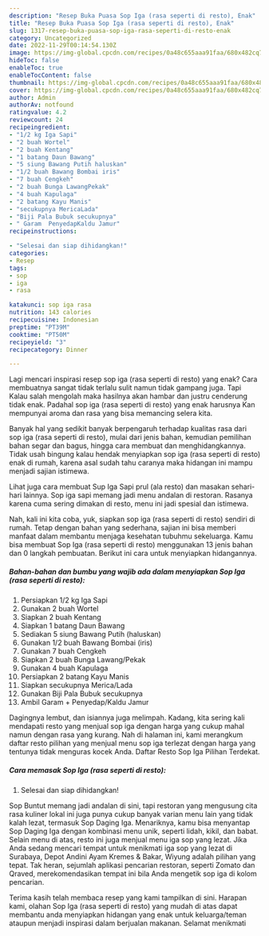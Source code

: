 ```yaml
---
description: "Resep Buka Puasa Sop Iga (rasa seperti di resto), Enak"
title: "Resep Buka Puasa Sop Iga (rasa seperti di resto), Enak"
slug: 1317-resep-buka-puasa-sop-iga-rasa-seperti-di-resto-enak
category: Uncategorized
date: 2022-11-29T00:14:54.130Z
image: https://img-global.cpcdn.com/recipes/0a48c655aaa91faa/680x482cq70/sop-iga-rasa-seperti-di-resto-foto-resep-utama.jpg
hideToc: false
enableToc: true
enableTocContent: false
thumbnail: https://img-global.cpcdn.com/recipes/0a48c655aaa91faa/680x482cq70/sop-iga-rasa-seperti-di-resto-foto-resep-utama.jpg
cover: https://img-global.cpcdn.com/recipes/0a48c655aaa91faa/680x482cq70/sop-iga-rasa-seperti-di-resto-foto-resep-utama.jpg
author: Admin
authorAv: notfound
ratingvalue: 4.2
reviewcount: 24
recipeingredient:
- "1/2 kg Iga Sapi"
- "2 buah Wortel"
- "2 buah Kentang"
- "1 batang Daun Bawang"
- "5 siung Bawang Putih haluskan"
- "1/2 buah Bawang Bombai iris"
- "7 buah Cengkeh"
- "2 buah Bunga LawangPekak"
- "4 buah Kapulaga"
- "2 batang Kayu Manis"
- "secukupnya MericaLada"
- "Biji Pala Bubuk secukupnya"
- " Garam  PenyedapKaldu Jamur"
recipeinstructions:

- "Selesai dan siap dihidangkan!"
categories:
- Resep
tags:
- sop
- iga
- rasa

katakunci: sop iga rasa 
nutrition: 143 calories
recipecuisine: Indonesian
preptime: "PT39M"
cooktime: "PT50M"
recipeyield: "3"
recipecategory: Dinner

---
```



Lagi mencari inspirasi resep sop iga (rasa seperti di resto) yang enak? Cara membuatnya sangat tidak terlalu sulit namun tidak gampang juga. Tapi Kalau salah mengolah maka hasilnya akan hambar dan justru cenderung tidak enak. Padahal sop iga (rasa seperti di resto) yang enak harusnya Kan mempunyai aroma dan rasa yang bisa memancing selera kita.


Banyak hal yang sedikit banyak berpengaruh terhadap kualitas rasa dari sop iga (rasa seperti di resto), mulai dari jenis bahan, kemudian pemilihan bahan segar dan bagus, hingga cara membuat dan menghidangkannya. Tidak usah bingung kalau hendak menyiapkan sop iga (rasa seperti di resto) enak di rumah, karena asal sudah tahu caranya maka hidangan ini mampu menjadi sajian istimewa.

Lihat juga cara membuat Sup Iga Sapi prul (ala resto) dan masakan sehari-hari lainnya. Sop iga sapi memang jadi menu andalan di restoran. Rasanya karena cuma sering dimakan di resto, menu ini jadi spesial dan istimewa.


Nah, kali ini kita coba, yuk, siapkan sop iga (rasa seperti di resto) sendiri di rumah. Tetap dengan bahan yang sederhana, sajian ini bisa memberi manfaat dalam membantu menjaga kesehatan tubuhmu sekeluarga. Kamu bisa membuat Sop Iga (rasa seperti di resto) menggunakan 13 jenis bahan dan 0 langkah pembuatan. Berikut ini cara untuk menyiapkan hidangannya.

<!--inarticleads1-->

##### Bahan-bahan dan bumbu yang wajib ada dalam menyiapkan Sop Iga (rasa seperti di resto):

1. Persiapkan 1/2 kg Iga Sapi
1. Gunakan 2 buah Wortel
1. Siapkan 2 buah Kentang
1. Siapkan 1 batang Daun Bawang
1. Sediakan 5 siung Bawang Putih (haluskan)
1. Gunakan 1/2 buah Bawang Bombai (iris)
1. Gunakan 7 buah Cengkeh
1. Siapkan 2 buah Bunga Lawang/Pekak
1. Gunakan 4 buah Kapulaga
1. Persiapkan 2 batang Kayu Manis
1. Siapkan secukupnya Merica/Lada
1. Gunakan Biji Pala Bubuk secukupnya
1. Ambil  Garam + Penyedap/Kaldu Jamur


Dagingnya lembut, dan isiannya juga melimpah. Kadang, kita sering kali mendapati resto yang menjual sop iga dengan harga yang cukup mahal namun dengan rasa yang kurang. Nah di halaman ini, kami merangkum daftar resto pilihan yang menjual menu sop iga terlezat dengan harga yang tentunya tidak menguras kocek Anda. Daftar Resto Sop Iga Pilihan Terdekat. 

<!--inarticleads2-->

##### Cara memasak Sop Iga (rasa seperti di resto):


1. Selesai dan siap dihidangkan!

Sop Buntut memang jadi andalan di sini, tapi restoran yang mengusung cita rasa kuliner lokal ini juga punya cukup banyak varian menu lain yang tidak kalah lezat, termasuk Sop Daging Iga. Menariknya, kamu bisa menyantap Sop Daging Iga dengan kombinasi menu unik, seperti lidah, kikil, dan babat. Selain menu di atas, resto ini juga menjual menu iga sop yang lezat. Jika Anda sedang mencari tempat untuk menikmati iga sop yang lezat di Surabaya, Depot Andini Ayam Kremes &amp; Bakar, Wiyung adalah pilihan yang tepat. Tak heran, sejumlah aplikasi pencarian restoran, seperti Zomato dan Qraved, merekomendasikan tempat ini bila Anda mengetik sop iga di kolom pencarian. 

Terima kasih telah membaca resep yang kami tampilkan di sini. Harapan kami, olahan Sop Iga (rasa seperti di resto) yang mudah di atas dapat membantu anda menyiapkan hidangan yang enak untuk keluarga/teman ataupun menjadi inspirasi dalam berjualan makanan. Selamat menikmati
